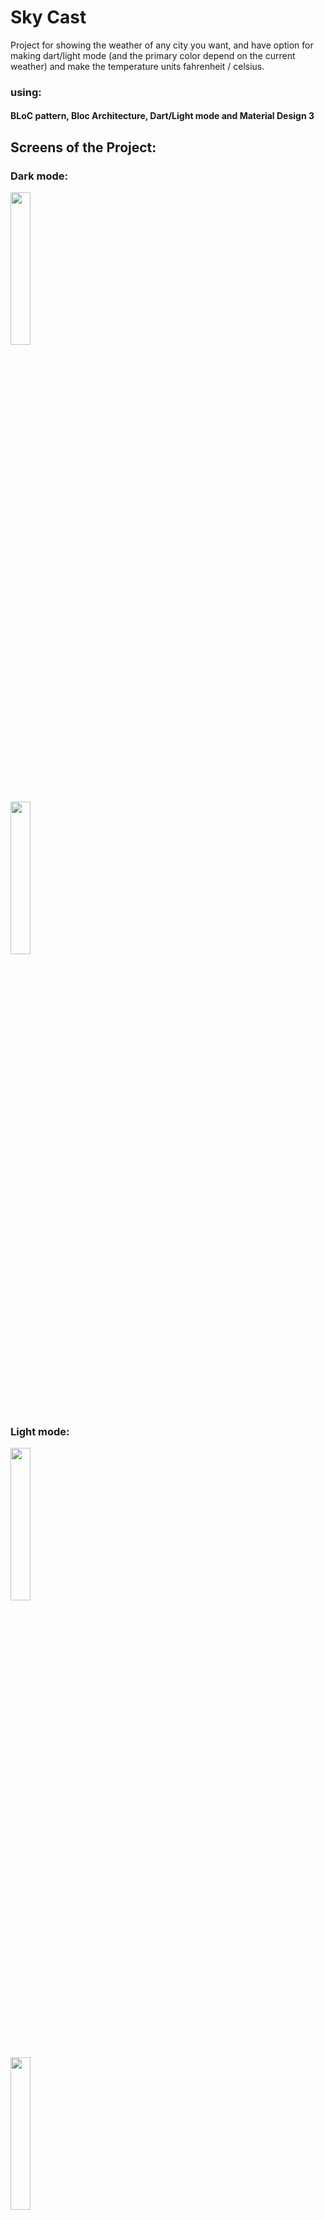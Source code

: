 # Sky Cast

Project for showing the weather of any city you want, and have option for making dart/light mode (and the primary color depend on the current weather) and make the temperature units fahrenheit / celsius. 

### using:

#### BLoC pattern, Bloc Architecture, Dart/Light mode and Material Design 3


## Screens of the Project:


### Dark mode:

<div>
<img src="https://user-images.githubusercontent.com/45398293/215274654-a6217937-47f8-4979-a76c-2831ed826e29.jpg"width="25%" height="25%">
</div>
<div>
<img src="https://user-images.githubusercontent.com/45398293/215274659-2d6f54cb-3c5a-4252-8dbc-b47e06286bcd.jpg"width="25%" height="25%">
</div>


### Light mode:

<div>
<img src="https://user-images.githubusercontent.com/45398293/215274736-badd2a66-cf1c-4ce1-9a9c-9bec6f00e5de.jpg"width="25%" height="25%">
</div>
<div>
<img src="https://user-images.githubusercontent.com/45398293/215274738-92ff07ae-632a-4431-850b-e70a33335546.jpg"width="25%" height="25%">
</div>
